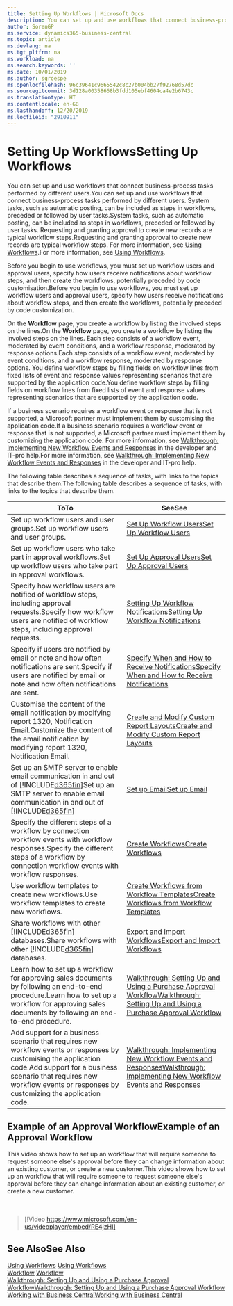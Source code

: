 ```yaml
---
title: Setting Up Workflows | Microsoft Docs
description: You can set up and use workflows that connect business-process tasks performed by different users. System tasks, such as automatic posting, can be included as steps in workflows, preceded or followed by user tasks. Requesting and granting approval to create new records are typical workflow steps.
author: SorenGP
ms.service: dynamics365-business-central
ms.topic: article
ms.devlang: na
ms.tgt_pltfrm: na
ms.workload: na
ms.search.keywords: ''
ms.date: 10/01/2019
ms.author: sgroespe
ms.openlocfilehash: 96c39641c9665542c8c27b004bb27f92768d57dc
ms.sourcegitcommit: 3d128a00358668b3fdd105ebf4604ca4e2b6743c
ms.translationtype: HT
ms.contentlocale: en-GB
ms.lasthandoff: 12/20/2019
ms.locfileid: "2910911"
---
```

# <a name="setting-up-workflows"></a><span data-ttu-id="f838d-105">Setting Up Workflows</span><span class="sxs-lookup"><span data-stu-id="f838d-105">Setting Up Workflows</span></span>
<span data-ttu-id="f838d-106">You can set up and use workflows that connect business-process tasks performed by different users.</span><span class="sxs-lookup"><span data-stu-id="f838d-106">You can set up and use workflows that connect business-process tasks performed by different users.</span></span> <span data-ttu-id="f838d-107">System tasks, such as automatic posting, can be included as steps in workflows, preceded or followed by user tasks.</span><span class="sxs-lookup"><span data-stu-id="f838d-107">System tasks, such as automatic posting, can be included as steps in workflows, preceded or followed by user tasks.</span></span> <span data-ttu-id="f838d-108">Requesting and granting approval to create new records are typical workflow steps.</span><span class="sxs-lookup"><span data-stu-id="f838d-108">Requesting and granting approval to create new records are typical workflow steps.</span></span> <span data-ttu-id="f838d-109">For more information, see [Using Workflows](across-use-workflows.md).</span><span class="sxs-lookup"><span data-stu-id="f838d-109">For more information, see [Using Workflows](across-use-workflows.md).</span></span>  

 <span data-ttu-id="f838d-110">Before you begin to use workflows, you must set up workflow users and approval users, specify how users receive notifications about workflow steps, and then create the workflows, potentially preceded by code customisation.</span><span class="sxs-lookup"><span data-stu-id="f838d-110">Before you begin to use workflows, you must set up workflow users and approval users, specify how users receive notifications about workflow steps, and then create the workflows, potentially preceded by code customization.</span></span>  

 <span data-ttu-id="f838d-111">On the **Workflow** page, you create a workflow by listing the involved steps on the lines.</span><span class="sxs-lookup"><span data-stu-id="f838d-111">On the **Workflow** page, you create a workflow by listing the involved steps on the lines.</span></span> <span data-ttu-id="f838d-112">Each step consists of a workflow event, moderated by event conditions, and a workflow response, moderated by response options.</span><span class="sxs-lookup"><span data-stu-id="f838d-112">Each step consists of a workflow event, moderated by event conditions, and a workflow response, moderated by response options.</span></span> <span data-ttu-id="f838d-113">You define workflow steps by filling fields on workflow lines from fixed lists of event and response values representing scenarios that are supported by the application code.</span><span class="sxs-lookup"><span data-stu-id="f838d-113">You define workflow steps by filling fields on workflow lines from fixed lists of event and response values representing scenarios that are supported by the application code.</span></span>  

 <span data-ttu-id="f838d-114">If a business scenario requires a workflow event or response that is not supported, a Microsoft partner must implement them by customising the application code.</span><span class="sxs-lookup"><span data-stu-id="f838d-114">If a business scenario requires a workflow event or response that is not supported, a Microsoft partner must implement them by customizing the application code.</span></span> <span data-ttu-id="f838d-115">For more information, see [Walkthrough: Implementing New Workflow Events and Responses](/dynamics-nav/Walkthrough--Implementing-New-Workflow-Events-and-Responses) in the developer and IT-pro help.</span><span class="sxs-lookup"><span data-stu-id="f838d-115">For more information, see [Walkthrough: Implementing New Workflow Events and Responses](/dynamics-nav/Walkthrough--Implementing-New-Workflow-Events-and-Responses) in the developer and IT-pro help.</span></span>

 <span data-ttu-id="f838d-116">The following table describes a sequence of tasks, with links to the topics that describe them.</span><span class="sxs-lookup"><span data-stu-id="f838d-116">The following table describes a sequence of tasks, with links to the topics that describe them.</span></span>  

|<span data-ttu-id="f838d-117">**To**</span><span class="sxs-lookup"><span data-stu-id="f838d-117">**To**</span></span>|<span data-ttu-id="f838d-118">**See**</span><span class="sxs-lookup"><span data-stu-id="f838d-118">**See**</span></span>|  
|------------|-------------|  
|<span data-ttu-id="f838d-119">Set up workflow users and user groups.</span><span class="sxs-lookup"><span data-stu-id="f838d-119">Set up workflow users and user groups.</span></span>|[<span data-ttu-id="f838d-120">Set Up Workflow Users</span><span class="sxs-lookup"><span data-stu-id="f838d-120">Set Up Workflow Users</span></span>](across-how-to-set-up-workflow-users.md)|  
|<span data-ttu-id="f838d-121">Set up workflow users who take part in approval workflows.</span><span class="sxs-lookup"><span data-stu-id="f838d-121">Set up workflow users who take part in approval workflows.</span></span>|[<span data-ttu-id="f838d-122">Set Up Approval Users</span><span class="sxs-lookup"><span data-stu-id="f838d-122">Set Up Approval Users</span></span>](across-how-to-set-up-approval-users.md)|  
|<span data-ttu-id="f838d-123">Specify how workflow users are notified of workflow steps, including approval requests.</span><span class="sxs-lookup"><span data-stu-id="f838d-123">Specify how workflow users are notified of workflow steps, including approval requests.</span></span>|[<span data-ttu-id="f838d-124">Setting Up Workflow Notifications</span><span class="sxs-lookup"><span data-stu-id="f838d-124">Setting Up Workflow Notifications</span></span>](across-setting-up-workflow-notifications.md)|  
|<span data-ttu-id="f838d-125">Specify if users are notified by email or note and how often notifications are sent.</span><span class="sxs-lookup"><span data-stu-id="f838d-125">Specify if users are notified by email or note and how often notifications are sent.</span></span>|[<span data-ttu-id="f838d-126">Specify When and How to Receive Notifications</span><span class="sxs-lookup"><span data-stu-id="f838d-126">Specify When and How to Receive Notifications</span></span>](across-how-to-specify-when-and-how-to-receive-notifications.md)|  
|<span data-ttu-id="f838d-127">Customise the content of the email notification by modifying report 1320, Notification Email.</span><span class="sxs-lookup"><span data-stu-id="f838d-127">Customize the content of the email notification by modifying report 1320, Notification Email.</span></span>|[<span data-ttu-id="f838d-128">Create and Modify Custom Report Layouts</span><span class="sxs-lookup"><span data-stu-id="f838d-128">Create and Modify Custom Report Layouts</span></span>](ui-how-create-custom-report-layout.md)|  
|<span data-ttu-id="f838d-129">Set up an SMTP server to enable email communication in and out of [!INCLUDE[d365fin](includes/d365fin_md.md)]</span><span class="sxs-lookup"><span data-stu-id="f838d-129">Set up an SMTP server to enable email communication in and out of [!INCLUDE[d365fin](includes/d365fin_md.md)]</span></span>|[<span data-ttu-id="f838d-130">Set up Email</span><span class="sxs-lookup"><span data-stu-id="f838d-130">Set up Email</span></span>](admin-how-setup-email.md)|
|<span data-ttu-id="f838d-131">Specify the different steps of a workflow by connection workflow events with workflow responses.</span><span class="sxs-lookup"><span data-stu-id="f838d-131">Specify the different steps of a workflow by connection workflow events with workflow responses.</span></span>|[<span data-ttu-id="f838d-132">Create Workflows</span><span class="sxs-lookup"><span data-stu-id="f838d-132">Create Workflows</span></span>](across-how-to-create-workflows.md)|  
|<span data-ttu-id="f838d-133">Use workflow templates to create new workflows.</span><span class="sxs-lookup"><span data-stu-id="f838d-133">Use workflow templates to create new workflows.</span></span>|[<span data-ttu-id="f838d-134">Create Workflows from Workflow Templates</span><span class="sxs-lookup"><span data-stu-id="f838d-134">Create Workflows from Workflow Templates</span></span>](across-how-to-create-workflows-from-workflow-templates.md)|  
|<span data-ttu-id="f838d-135">Share workflows with other [!INCLUDE[d365fin](includes/d365fin_md.md)] databases.</span><span class="sxs-lookup"><span data-stu-id="f838d-135">Share workflows with other [!INCLUDE[d365fin](includes/d365fin_md.md)] databases.</span></span>|[<span data-ttu-id="f838d-136">Export and Import Workflows</span><span class="sxs-lookup"><span data-stu-id="f838d-136">Export and Import Workflows</span></span>](across-how-to-export-and-import-workflows.md)|  
|<span data-ttu-id="f838d-137">Learn how to set up a workflow for approving sales documents by following an end-to-end procedure.</span><span class="sxs-lookup"><span data-stu-id="f838d-137">Learn how to set up a workflow for approving sales documents by following an end-to-end procedure.</span></span>|[<span data-ttu-id="f838d-138">Walkthrough: Setting Up and Using a Purchase Approval Workflow</span><span class="sxs-lookup"><span data-stu-id="f838d-138">Walkthrough: Setting Up and Using a Purchase Approval Workflow</span></span>](walkthrough-setting-up-and-using-a-purchase-approval-workflow.md)|  
|<span data-ttu-id="f838d-139">Add support for a business scenario that requires new workflow events or responses by customising the application code.</span><span class="sxs-lookup"><span data-stu-id="f838d-139">Add support for a business scenario that requires new workflow events or responses by customizing the application code.</span></span>|[<span data-ttu-id="f838d-140">Walkthrough: Implementing New Workflow Events and Responses</span><span class="sxs-lookup"><span data-stu-id="f838d-140">Walkthrough: Implementing New Workflow Events and Responses</span></span>](/dynamics-nav/Walkthrough--Implementing-New-Workflow-Events-and-Responses)|  

## <a name="example-of-an-approval-workflow"></a><span data-ttu-id="f838d-141">Example of an Approval Workflow</span><span class="sxs-lookup"><span data-stu-id="f838d-141">Example of an Approval Workflow</span></span>
<span data-ttu-id="f838d-142">This video shows how to set up an workflow that will require someone to request someone else's approval before they can change information about an existing customer, or create a new customer.</span><span class="sxs-lookup"><span data-stu-id="f838d-142">This video shows how to set up an workflow that will require someone to request someone else's approval before they can change information about an existing customer, or create a new customer.</span></span>  
<br><br>  

> [!Video https://www.microsoft.com/en-us/videoplayer/embed/RE4jzHI]

## <a name="see-also"></a><span data-ttu-id="f838d-143">See Also</span><span class="sxs-lookup"><span data-stu-id="f838d-143">See Also</span></span>  
 <span data-ttu-id="f838d-144">[Using Workflows](across-use-workflows.md) </span><span class="sxs-lookup"><span data-stu-id="f838d-144">[Using Workflows](across-use-workflows.md) </span></span>  
 <span data-ttu-id="f838d-145">[Workflow](across-workflow.md) </span><span class="sxs-lookup"><span data-stu-id="f838d-145">[Workflow](across-workflow.md) </span></span>  
 [<span data-ttu-id="f838d-146">Walkthrough: Setting Up and Using a Purchase Approval Workflow</span><span class="sxs-lookup"><span data-stu-id="f838d-146">Walkthrough: Setting Up and Using a Purchase Approval Workflow</span></span>](walkthrough-setting-up-and-using-a-purchase-approval-workflow.md)  
 [<span data-ttu-id="f838d-147">Working with Business Central</span><span class="sxs-lookup"><span data-stu-id="f838d-147">Working with Business Central</span></span>](ui-work-product.md)
